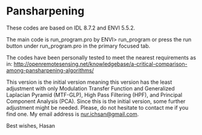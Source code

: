 # Pansharpening

These codes are based on IDL 8.7.2 and ENVI 5.5.2.

The main code is run_program.pro by 
    ENVI> run_program
or press the run button under run_program.pro in the primary focused tab.

The codes have been personally tested to meet the nearest requirements as in: 
http://openremotesensing.net/knowledgebase/a-critical-comparison-among-pansharpening-algorithms/

This version is the initial version meaning this version has the least adjustment with only Modulation Transfer Function and Generalized Laplacian Pyramid (MTF-GLP), High Pass Filtering (HPF), and Principal Component Analysis (PCA). Since this is the initial version, some further adjustment might be needed. Please, do not hesitate to contact me if you find one. My email address is nur.ichsan@gmail.com.

Best wishes,
Hasan
